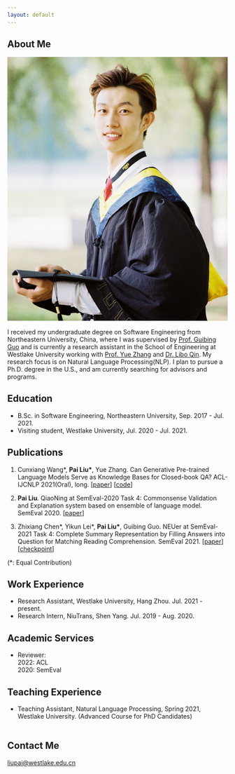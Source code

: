 ```yaml
---
layout: default
---
```


## About Me

<img class="profile-picture" src="photo.jpg">


I received my undergraduate degree on Software Engineering from Northeastern University, China, where I was supervised by [Prof. Guibing Guo](https://scholar.google.com/citations?user=YMXJa2EAAAAJ&hl=zh-CN&oi=ao) and is currently a research assistant in the School of Engineering at Westlake University working with [Prof. Yue Zhang](https://frcchang.github.io/) and [Dr. Libo Qin](http://ir.hit.edu.cn/~lbqin/). My research focus is on Natural Language Processing(NLP). I plan to pursue a Ph.D. degree in the U.S., and am currently searching for advisors and programs.

## Education
* B.Sc. in Software Engineering, Northeastern University, Sep. 2017 - Jul. 2021.
* Visiting student, Westlake University, Jul. 2020 - Jul. 2021.

## Publications
1. Cunxiang Wang\*, **Pai Liu\***, Yue Zhang. Can Generative Pre-trained Language Models Serve as Knowledge Bases for Closed-book QA? ACL-IJCNLP 2021(Oral), long. \[[paper](https://arxiv.org/abs/2106.01561)\] \[[code](https://github.com/wangcunxiang/Can-PLM-Serve-as-KB-for-CBQA)\] 

2. **Pai Liu**. QiaoNing at SemEval-2020 Task 4: Commonsense Validation and Explanation system based on ensemble of language model. SemEval 2020. \[[paper](https://arxiv.org/abs/2009.02645)\] 

3. Zhixiang Chen\*, Yikun Lei\*, **Pai Liu\***, Guibing Guo. NEUer at SemEval-2021 Task 4: Complete Summary Representation by Filling Answers into Question for Matching Reading Comprehension. SemEval 2021. \[[paper](https://arxiv.org/abs/2105.12051)\] \[[checkpoint](https://drive.google.com/drive/folders/1EECS9na9PpX9CO_cCzYj9FDkiBvOpyxv)\]

(\*: Equal Contribution)


## Work Experience
* Research Assistant, Westlake University, Hang Zhou. Jul. 2021 - present.
* Research Intern, NiuTrans, Shen Yang. Jul. 2019 - Aug. 2020.

## Academic Services
* Reviewer:<br>
2022: ACL<br>
2020: SemEval<br>

## Teaching Experience
* Teaching Assistant, Natural Language Processing, Spring 2021, Westlake University. (Advanced Course for PhD Candidates)
<br/><br/>

## Contact Me
liupai@westlake.edu.cn

